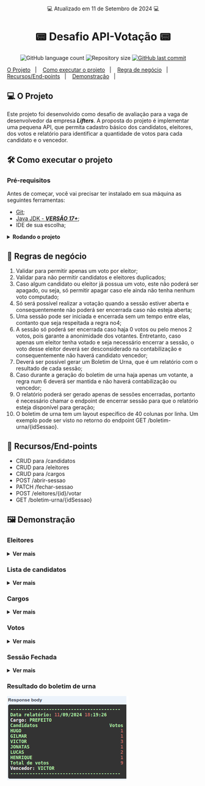 <p align="center"> 💻 Atualizado em 11 de Setembro de 2024 💻</p>

<h1 align="center"> 📟 Desafio API-Votação 📟</h1>

<p align="center">
  <img alt="GitHub language count" src="https://img.shields.io/github/languages/count/gabrielcoelhox/api-votacao">

  <img alt="Repository size" src="https://img.shields.io/github/repo-size/gabrielcoelhox/api-votacao">

  <a href="https://github.com/gabrielcoelhox/course-angular-java/commits/main">
    <img alt="GitHub last commit" src="https://img.shields.io/github/last-commit/gabrielcoelhox/api-votacao">
  </a>
</p>

[O Projeto](#id1)&nbsp;&nbsp;&nbsp;|&nbsp;&nbsp;&nbsp;
[Como executar o projeto](#id2)&nbsp;&nbsp;&nbsp;|&nbsp;&nbsp;&nbsp;
[Regra de negócio](#id3)&nbsp;&nbsp;&nbsp;|&nbsp;&nbsp;&nbsp;
[Recursos/End-points](#id4)&nbsp;&nbsp;&nbsp;|&nbsp;&nbsp;&nbsp;
[Demonstração](#id5)&nbsp;&nbsp;&nbsp;|&nbsp;&nbsp;&nbsp;

## <a id="id1"> 💻 O Projeto </a>

Este projeto foi desenvolvido como desafio de avaliação para a vaga de desenvolvedor da empresa __*Lifters*__. A proposta do projeto é implementar uma pequena API, que permita cadastro básico dos candidatos, eleitores, dos votos e relatório para identificar a quantidade de votos para cada candidato e o vencedor.

## <a id="id2">:hammer_and_wrench: Como executar o projeto </a> 

### Pré-requisitos

Antes de começar, você vai precisar ter instalado em sua máquina as seguintes ferramentas:
- [Git](https://git-scm.com);
- [Java JDK - __*VERSÃO 17+*__][Java JDK];
- IDE de sua escolha;

<details>
<summary><strong>Rodando o projeto</strong></summary>

```bash
# Clone este repositório
$ git clone https://github.com/gabrielcoelhox/api-votacao.git
# Abra o projeto na IDE de sua escolha
$ Inicie o projeto utilizando o comando mvn spring-boot:run
# Aguarde até o projeto ser completemante buildado
$ Acesse o site do Swagger http://localhost:8080/swagger-ui
```
</details>

## <a id="id3"> 📝 Regras de negócio </a>

1. Validar para permitir apenas um voto por eleitor;
2. Validar para não permitir candidatos e eleitores duplicados;
3. Caso algum candidato ou eleitor já possua um voto, este não poderá ser apagado, ou seja, só permitir apagar caso ele ainda não tenha nenhum voto computado;
4. Só será possível realizar a votação quando a sessão estiver aberta e consequentemente não poderá ser encerrada caso não esteja aberta;
5. Uma sessão pode ser iniciada e encerrada sem um tempo entre elas, contanto que seja respeitada a regra no4;
6. A sessão só poderá ser encerrada caso haja 0 votos ou pelo menos 2 votos, pois garante a anonimidade dos votantes. Entretanto, caso apenas um eleitor tenha votado e seja necessário encerrar a sessão, o voto desse eleitor deverá ser desconsiderado na contabilização e consequentemente não haverá candidato vencedor;
7. Deverá ser possível gerar um Boletim de Urna, que é um relatório com o resultado de cada sessão;
8. Caso durante a geração do boletim de urna haja apenas um votante, a regra num 6 deverá ser mantida e não haverá contabilização ou vencedor;
9. O relatório poderá ser gerado apenas de sessões encerradas, portanto é necessário chamar o endpoint de encerrar sessão para que o relatório esteja disponível para geração;
10. O boletim de urna tem um layout específico de 40 colunas por linha. Um exemplo pode ser visto no retorno do endpoint GET /boletim-urna/{idSessao}.

## <a id="id4"> 📍 Recursos/End-points </a>

- CRUD para /candidatos
- CRUD para /eleitores
- CRUD para /cargos
- POST /abrir-sessao
- PATCH /fechar-sessao
- POST /eleitores/{id}/votar
- GET /boletim-urna/{idSessao}

## <a id="id5"> 🖼️ Demonstração </a>

### Eleitores
<details>
<summary><strong>Ver mais</strong></summary>

```bash
[
  {
    "nome": "VINICIUS"
  },
  {
    "nome": "MATHEUS"
  },
  {
    "nome": "GABRIEL"
  },
  {
    "nome": "LUAN"
  },
  {
    "nome": "CAIO"
  },
  {
    "nome": "RENATO"
  },
  {
    "nome": "JOAO"
  },
  {
    "nome": "SILVIO"
  },
  {
    "nome": "BRUNO"
  },
  {
    "nome": "BRENO"
  }
]
```
</details>

### Lista de candidatos
<details>
<summary><strong>Ver mais</strong></summary>

```bash
[
  {
    "nome": "LUCAS"
  },
  {
    "nome": "GILMAR"
  },
  {
    "nome": "VICTOR"
  },
  {
    "nome": "JONATAS"
  },
  {
    "nome": "HENRIQUE"
  },
  {
    "nome": "HUGO"
  }
]
```
</details>

### Cargos
<details>
<summary><strong>Ver mais</strong></summary>

```bash
[
  {
    "nome": "PREFEITO"
  }
]
```
</details>

### Votos
<details>
<summary><strong>Ver mais</strong></summary>

```bash
[
  {
    "id": 1,
    "candidato": {
      "nome": "GILMAR"
    },
    "eleitor": {
      "nome": "VINICIUS"
    },
    "sessao": {
      "id": 1,
      "inicio": "2024-09-11T18:16:35.546656",
      "fim": null,
      "aberta": true
    }
  },
  {
    "id": 2,
    "candidato": {
      "nome": "LUCAS"
    },
    "eleitor": {
      "nome": "MATHEUS"
    },
    "sessao": {
      "id": 1,
      "inicio": "2024-09-11T18:16:35.546656",
      "fim": null,
      "aberta": true
    }
  },
  {
    "id": 3,
    "candidato": {
      "nome": "VICTOR"
    },
    "eleitor": {
      "nome": "GABRIEL"
    },
    "sessao": {
      "id": 1,
      "inicio": "2024-09-11T18:16:35.546656",
      "fim": null,
      "aberta": true
    }
  },
  {
    "id": 4,
    "candidato": {
      "nome": "VICTOR"
    },
    "eleitor": {
      "nome": "LUAN"
    },
    "sessao": {
      "id": 1,
      "inicio": "2024-09-11T18:16:35.546656",
      "fim": null,
      "aberta": true
    }
  },
  {
    "id": 5,
    "candidato": {
      "nome": "VICTOR"
    },
    "eleitor": {
      "nome": "CAIO"
    },
    "sessao": {
      "id": 1,
      "inicio": "2024-09-11T18:16:35.546656",
      "fim": null,
      "aberta": true
    }
  },
  {
    "id": 6,
    "candidato": {
      "nome": "JONATAS"
    },
    "eleitor": {
      "nome": "RENATO"
    },
    "sessao": {
      "id": 1,
      "inicio": "2024-09-11T18:16:35.546656",
      "fim": null,
      "aberta": true
    }
  },
  {
    "id": 7,
    "candidato": {
      "nome": "HENRIQUE"
    },
    "eleitor": {
      "nome": "JOAO"
    },
    "sessao": {
      "id": 1,
      "inicio": "2024-09-11T18:16:35.546656",
      "fim": null,
      "aberta": true
    }
  },
  {
    "id": 8,
    "candidato": {
      "nome": "HUGO"
    },
    "eleitor": {
      "nome": "SILVIO"
    },
    "sessao": {
      "id": 1,
      "inicio": "2024-09-11T18:16:35.546656",
      "fim": null,
      "aberta": true
    }
  },
  {
    "id": 9,
    "candidato": {
      "nome": "LUCAS"
    },
    "eleitor": {
      "nome": "BRUNO"
    },
    "sessao": {
      "id": 1,
      "inicio": "2024-09-11T18:16:35.546656",
      "fim": null,
      "aberta": true
    }
  }
]
```
</details>

### Sessão Fechada
<details>
<summary><strong>Ver mais</strong></summary>

```bash
{
  "id": 1,
  "inicio": "2024-09-11T18:16:35.546656",
  "fim": "2024-09-11T18:19:03.346099354",
  "aberta": false
}
```
</details>


### Resultado do boletim de urna
 ![IMG](img/BoletimVotos.png)

[Java JDK]: https://www.oracle.com/br/java/technologies/downloads/